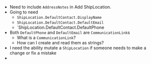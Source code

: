 - Need to include `AddressNotes` in Add ShipLocation.
- Going to need
	- `ShipLocation.DefaultContact.DisplayName`
	- `ShipLocation.DefaultContact.DefaultEmail`
	- `ShipLocation.DefaultContact.DefaultPhone
- Both `DefaultPhone` and `DefaultEmail` are `CommunicationLink`s
	- What is a `CommunicationLink`?
	- How can I create and read them as strings?
- I need the ability mutate a `ShipLocation` if someone needs to make a change or fix a mistake
- 
